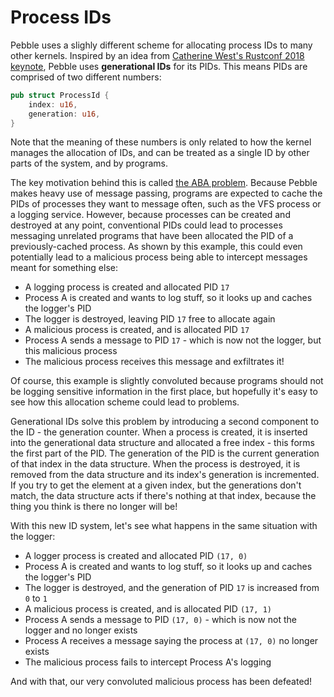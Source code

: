 # Process IDs

Pebble uses a slighly different scheme for allocating process IDs to many other kernels. Inspired by an idea from [Catherine West's Rustconf 2018 keynote](https://www.youtube.com/watch?v=aKLntZcp27M), Pebble
uses **generational IDs** for its PIDs. This means PIDs are comprised of two different numbers:

``` rust
pub struct ProcessId {
    index: u16,
    generation: u16,
}
```

Note that the meaning of these numbers is only related to how the kernel manages the allocation of IDs, and can be treated as a single ID by other parts of the system, and by programs.

The key motivation behind this is called [the ABA problem](https://en.wikipedia.org/wiki/ABA_problem). Because Pebble makes heavy use of message passing, programs are expected to cache the PIDs of processes
they want to message often, such as the VFS process or a logging service. However, because processes can be created and destroyed at any point, conventional PIDs could lead to processes messaging unrelated
programs that have been allocated the PID of a previously-cached process. As shown by this example, this could even potentially lead to a malicious process being able to intercept messages meant for something
else:

* A logging process is created and allocated PID `17`
* Process A is created and wants to log stuff, so it looks up and caches the logger's PID
* The logger is destroyed, leaving PID `17` free to allocate again
* A malicious process is created, and is allocated PID `17`
* Process A sends a message to PID `17` - which is now not the logger, but this malicious process
* The malicious process receives this message and exfiltrates it!

Of course, this example is slightly convoluted because programs should not be logging sensitive information in the first place, but hopefully it's easy to see how this allocation scheme could lead to problems.

Generational IDs solve this problem by introducing a second component to the ID - the generation counter. When a process is created, it is inserted into the generational data structure and allocated a free
index - this forms the first part of the PID. The generation of the PID is the current generation of that index in the data structure. When the process is destroyed, it is removed from the data structure and
its index's generation is incremented. If you try to get the element at a given index, but the generations don't match, the data structure acts if there's nothing at that index, because the thing you think
is there no longer will be!

With this new ID system, let's see what happens in the same situation with the logger:

* A logger process is created and allocated PID `(17, 0)`
* Process A is created and wants to log stuff, so it looks up and caches the logger's PID
* The logger is destroyed, and the generation of PID `17` is increased from `0` to `1`
* A malicious process is created, and is allocated PID `(17, 1)`
* Process A sends a message to PID `(17, 0)` - which is now not the logger and no longer exists
* Process A receives a message saying the process at `(17, 0)` no longer exists
* The malicious process fails to intercept Process A's logging

And with that, our very convoluted malicious process has been defeated!

